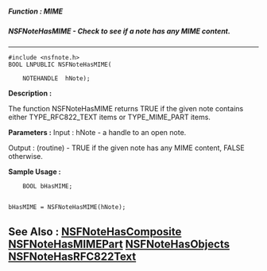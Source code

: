 ##### Function : MIME
##### NSFNoteHasMIME - Check to see if a note has any MIME content.
---
```
#include <nsfnote.h>
BOOL LNPUBLIC NSFNoteHasMIME(

	NOTEHANDLE  hNote);
```
**Description :**

The function NSFNoteHasMIME returns TRUE if the given note contains either 
TYPE_RFC822_TEXT items or TYPE_MIME_PART items.

**Parameters :**
Input :
hNote  -  a handle to an open note.

Output :
(routine)  -  TRUE if the given note has any MIME content, FALSE otherwise.



**Sample Usage :**
```
    BOOL bHasMIME;


bHasMIME = NSFNoteHasMIME(hNote);

```
**See Also :**
[NSFNoteHasComposite](/domino-c-api-docs/reference/Func/NSFNoteHasComposite)
[NSFNoteHasMIMEPart](/domino-c-api-docs/reference/Func/NSFNoteHasMIMEPart)
[NSFNoteHasObjects](/domino-c-api-docs/reference/Func/NSFNoteHasObjects)
[NSFNoteHasRFC822Text](/domino-c-api-docs/reference/Func/NSFNoteHasRFC822Text)
---
